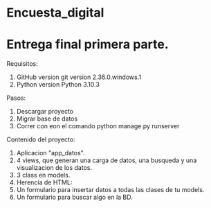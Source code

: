 # Encuesta_digital
# Entrega final primera parte.

Requisitos:
1. GitHub version git version 2.36.0.windows.1
2. Python version Python 3.10.3

Pasos:
1. Descargar proyecto
2. Migrar base de datos
3. Correr con eon el comando python manage.py runserver

Contenido del proyecto:
1. Aplicacion "app_datos".
2. 4 views, que generan una carga de datos, una busqueda y una visualizacion de los datos.
3. 3 class en models.
4. Herencia de HTML:
5. Un formulario para insertar datos a todas las clases de tu models.
6. Un formulario para buscar algo en la BD.



